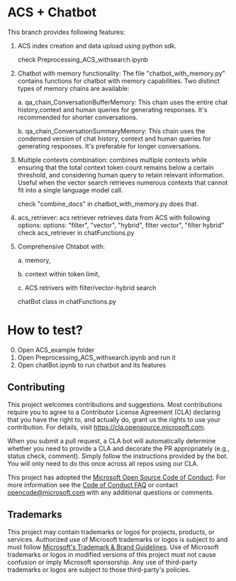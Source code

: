 # ACS + Chatbot

This branch provides following features: 
1. ACS index creation and data upload using python sdk.

    check Preprocessing_ACS_withsearch.ipynb

2. Chatbot with memory functionality: The file "chatbot_with_memory.py" contains functions for chatbot with memory capabilities. Two distinct types of memory chains are available:

    a. qa_chain_ConversationBufferMemory: This chain uses the entire chat history,context and human queries for generating responses. It's recommended for shorter conversations.

    b. qa_chain_ConversationSummaryMemory: This chain uses the condensed version of chat history, context and human queries for generating responses. It's preferable for longer conversations.


3. Multiple contexts combination: combines multiple contexts while ensuring that the total context token count remains below a certain threshold, and considering human query to retain relevant information. Useful when the vector search retrieves numerous contexts that cannot fit into a single language model call. 

    check "combine_docs" in chatbot_with_memory.py does that. 


4. acs_retriever: 
acs retriever retrieves data from ACS with following options:
options: "filter", "vector", "hybrid", filter vector", "filter hybrid"
      check acs_retriever in chatFunctions.py

5. Comprehensive Chtabot with:

    a. memory, 
    
    b. context within token limit, 
    
    c. ACS retrivers with filter/vector-hybrid search

    chatBot class in chatFunctions.py




# How to test?
0. Open ACS_example folder
1. Open Preprocessing_ACS_withsearch.ipynb and run it
2. Open chatBot.ipynb to run chatbot and its features


## Contributing

This project welcomes contributions and suggestions.  Most contributions require you to agree to a
Contributor License Agreement (CLA) declaring that you have the right to, and actually do, grant us
the rights to use your contribution. For details, visit https://cla.opensource.microsoft.com.

When you submit a pull request, a CLA bot will automatically determine whether you need to provide
a CLA and decorate the PR appropriately (e.g., status check, comment). Simply follow the instructions
provided by the bot. You will only need to do this once across all repos using our CLA.

This project has adopted the [Microsoft Open Source Code of Conduct](https://opensource.microsoft.com/codeofconduct/).
For more information see the [Code of Conduct FAQ](https://opensource.microsoft.com/codeofconduct/faq/) or
contact [opencode@microsoft.com](mailto:opencode@microsoft.com) with any additional questions or comments.

## Trademarks

This project may contain trademarks or logos for projects, products, or services. Authorized use of Microsoft 
trademarks or logos is subject to and must follow 
[Microsoft's Trademark & Brand Guidelines](https://www.microsoft.com/en-us/legal/intellectualproperty/trademarks/usage/general).
Use of Microsoft trademarks or logos in modified versions of this project must not cause confusion or imply Microsoft sponsorship.
Any use of third-party trademarks or logos are subject to those third-party's policies.
